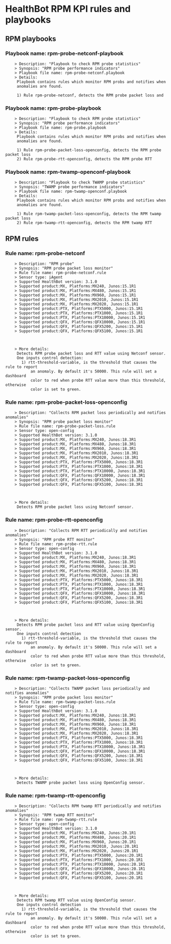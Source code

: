 # HealthBot RPM KPI rules and playbooks

## RPM playbooks
### Playbook name: rpm-probe-netconf-playbook 
		> Description: "Playbook to check RPM probe statistics"
		> Synopsis: "RPM probe performance indicators"
		> Playbook file name: rpm-probe-netconf.playbook
		> Details:
		 Playbook contains rules which monitor RPM probs and notifies when
		 anomalies are found.
		
		 1) Rule rpm-probe-netconf, detects the RPM probe packet loss and
### Playbook name: rpm-probe-playbook 
		> Description: "Playbook to check RPM probe statistics"
		> Synopsis: "RPM probe performance indicators"
		> Playbook file name: rpm-probe.playbook
		> Details:
		 Playbook contains rules which monitor RPM probs and notifies when
		 anomalies are found.
		
		 1) Rule rpm-probe-packet-loss-openconfig, detects the RPM probe packet loss
		 2) Rule rpm-probe-rtt-openconfig, detects the RPM probe RTT
### Playbook name: rpm-twamp-openconf-playbook 
		> Description: "Playbook to check TWAMP probe statistics"
		> Synopsis: "TWAMP probe performance indicators"
		> Playbook file name: rpm-twamp-openconf.playbook
		> Details:
		 Playbook contains rules which monitor RPM probs and notifies when
		 anomalies are found.
		
		 1) Rule rpm-twamp-packet-loss-openconfig, detects the RPM twamp packet loss
		 2) Rule rpm-twamp-rtt-openconfig, detects the RPM twamp RTT

## RPM rules

### Rule name: rpm-probe-netconf 
		> Description: "RPM probe"
		> Synopsis: "RPM probe packet loss monitor"
		> Rule file name: rpm-probe-netconf.rule
		> Sensor type: iAgent 
		> Supported HealthBot version: 3.1.0
		> Supported product:MX, Platforms:MX240, Junos:15.1R1
		> Supported product:MX, Platforms:MX480, Junos:15.1R1
		> Supported product:MX, Platforms:MX960, Junos:15.1R1
		> Supported product:MX, Platforms:MX2010, Junos:15.1R1
		> Supported product:MX, Platforms:MX2020, Junos:15.1R1
		> Supported product:PTX, Platforms:PTX5000, Junos:15.1R1
		> Supported product:PTX, Platforms:PTX1000, Junos:15.1R1
		> Supported product:PTX, Platforms:PTX10000, Junos:15.1R1
		> Supported product:QFX, Platforms:QFX10000, Junos:15.1R1
		> Supported product:QFX, Platforms:QFX5200, Junos:15.1R1
		> Supported product:QFX, Platforms:QFX5100, Junos:15.1R1



		> More details:
		 Detects RPM probe packet loss and RTT value using Netconf sensor.
		 One inputs control detection:
		   1) rtt-threshold-variable, is the threshold that causes the rule to report
		       an anomaly. By default it's 50000. This rule will set a dashboard
		       color to red when probe RTT value more than this threshold, otherwise
		       color is set to green.
### Rule name: rpm-probe-packet-loss-openconfig 
		> Description: "Collects RPM packet loss periodically and notifies anomalies"
		> Synopsis: "RPM probe packet loss monitor"
		> Rule file name: rpm-probe-packet-loss.rule
		> Sensor type: open-config 
		> Supported HealthBot version: 3.1.0
		> Supported product:MX, Platforms:MX240, Junos:18.3R1
		> Supported product:MX, Platforms:MX480, Junos:18.3R1
		> Supported product:MX, Platforms:MX960, Junos:18.3R1
		> Supported product:MX, Platforms:MX2010, Junos:18.3R1
		> Supported product:MX, Platforms:MX2020, Junos:18.3R1
		> Supported product:PTX, Platforms:PTX5000, Junos:18.3R1
		> Supported product:PTX, Platforms:PTX1000, Junos:18.3R1
		> Supported product:PTX, Platforms:PTX10000, Junos:18.3R1
		> Supported product:QFX, Platforms:QFX10000, Junos:18.3R1
		> Supported product:QFX, Platforms:QFX5200, Junos:18.3R1
		> Supported product:QFX, Platforms:QFX5100, Junos:18.3R1



		> More details:
		 Detects RPM probe packet loss using Netconf sensor.
### Rule name: rpm-probe-rtt-openconfig 
		> Description: "Collects RPM RTT periodically and notifies anomalies"
		> Synopsis: "RPM probe RTT monitor"
		> Rule file name: rpm-probe-rtt.rule
		> Sensor type: open-config 
		> Supported HealthBot version: 3.1.0
		> Supported product:MX, Platforms:MX240, Junos:18.3R1
		> Supported product:MX, Platforms:MX480, Junos:18.3R1
		> Supported product:MX, Platforms:MX960, Junos:18.3R1
		> Supported product:MX, Platforms:MX2010, Junos:18.3R1
		> Supported product:MX, Platforms:MX2020, Junos:18.3R1
		> Supported product:PTX, Platforms:PTX5000, Junos:18.3R1
		> Supported product:PTX, Platforms:PTX1000, Junos:18.3R1
		> Supported product:PTX, Platforms:PTX10000, Junos:18.3R1
		> Supported product:QFX, Platforms:QFX10000, Junos:18.3R1
		> Supported product:QFX, Platforms:QFX5200, Junos:18.3R1
		> Supported product:QFX, Platforms:QFX5100, Junos:18.3R1



		> More details:
		 Detects RPM probe packet loss and RTT value using OpenConfig sensor.
		 One inputs control detection
		   1) rtt-threshold-variable, is the threshold that causes the rule to report
		       an anomaly. By default it's 50000. This rule will set a dashboard
		       color to red when probe RTT value more than this threshold, otherwise
		       color is set to green.
### Rule name: rpm-twamp-packet-loss-openconfig 
		> Description: "Collects TWAMP packet loss periodically and notifies anomalies"
		> Synopsis: "RPM probe packet loss monitor"
		> Rule file name: rpm-twamp-packet-loss.rule
		> Sensor type: open-config 
		> Supported HealthBot version: 3.1.0
		> Supported product:MX, Platforms:MX240, Junos:18.3R1
		> Supported product:MX, Platforms:MX480, Junos:18.3R1
		> Supported product:MX, Platforms:MX960, Junos:18.3R1
		> Supported product:MX, Platforms:MX2010, Junos:18.3R1
		> Supported product:MX, Platforms:MX2020, Junos:18.3R1
		> Supported product:PTX, Platforms:PTX5000, Junos:18.3R1
		> Supported product:PTX, Platforms:PTX1000, Junos:18.3R1
		> Supported product:PTX, Platforms:PTX10000, Junos:18.3R1
		> Supported product:QFX, Platforms:QFX10000, Junos:18.3R1
		> Supported product:QFX, Platforms:QFX5200, Junos:18.3R1
		> Supported product:QFX, Platforms:QFX5100, Junos:18.3R1



		> More details:
		 Detects TWAMP probe packet loss using OpenConfig sensor.
### Rule name: rpm-twamp-rtt-openconfig 
		> Description: "Collects RPM twamp RTT periodically and notifies anomalies"
		> Synopsis: "RPM twamp RTT monitor"
		> Rule file name: rpm-twamp-rtt.rule
		> Sensor type: open-config 
		> Supported HealthBot version: 3.1.0
		> Supported product:MX, Platforms:MX240, Junos:20.1R1
		> Supported product:MX, Platforms:MX480, Junos:20.1R1
		> Supported product:MX, Platforms:MX960, Junos:20.1R1
		> Supported product:MX, Platforms:MX2010, Junos:20.1R1
		> Supported product:MX, Platforms:MX2020, Junos:20.1R1
		> Supported product:PTX, Platforms:PTX5000, Junos:20.1R1
		> Supported product:PTX, Platforms:PTX1000, Junos:20.1R1
		> Supported product:PTX, Platforms:PTX10000, Junos:20.1R1
		> Supported product:QFX, Platforms:QFX10000, Junos:20.1R1
		> Supported product:QFX, Platforms:QFX5200, Junos:20.1R1
		> Supported product:QFX, Platforms:QFX5100, Junos:20.1R1



		> More details:
		 Detects RPM twamp RTT value using OpenConfig sensor.
		 One inputs control detection
		   1) rtt-threshold-variable, is the threshold that causes the rule to report
		       an anomaly. By default it's 50000. This rule will set a dashboard
		       color to red when probe RTT value more than this threshold, otherwise
		       color is set to green.
